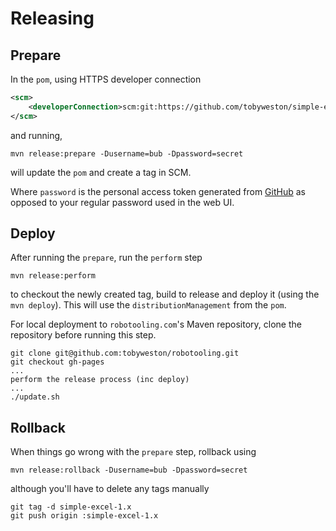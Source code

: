 # Releasing

## Prepare

In the `pom`, using HTTPS developer connection

``` xml
<scm>
    <developerConnection>scm:git:https://github.com/tobyweston/simple-excel.git</developerConnection>
</scm>
```

and running,

```
mvn release:prepare -Dusername=bub -Dpassword=secret
```

will update the `pom` and create a tag in SCM.

Where `password` is the personal access token generated from [GitHub](https://github.com/settings/tokens) as opposed to your regular password used in the web UI.

## Deploy

After running the `prepare`, run the `perform` step

```
mvn release:perform
```

to checkout the newly created tag, build to release and deploy it (using the `mvn deploy`). This will use the `distributionManagement` from the `pom`.

For local deployment to `robotooling.com`'s Maven repository, clone the repository before running this step.

```
git clone git@github.com:tobyweston/robotooling.git
git checkout gh-pages
...
perform the release process (inc deploy)
...
./update.sh
```


## Rollback

When things go wrong with the `prepare` step, rollback using

`mvn release:rollback -Dusername=bub -Dpassword=secret`

although you'll have to delete any tags manually

```
git tag -d simple-excel-1.x
git push origin :simple-excel-1.x
```